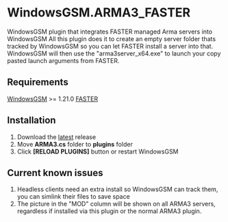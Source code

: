 # WindowsGSM.ARMA3_FASTER
WindowsGSM plugin that integrates FASTER managed Arma servers into WindowsGSM
All this plugin does it to create an empty server folder thats tracked by WindowsGSM so you can let FASTER install a server into that.
WindowsGSM will then use the "arma3server_x64.exe" to launch your copy pasted launch arguments from FASTER.

## Requirements
[WindowsGSM](https://github.com/WindowsGSM/WindowsGSM) >= 1.21.0
[FASTER](https://github.com/Foxlider/FASTER)

## Installation
1. Download the [latest](https://github.com/BattlefieldDuck/WindowsGSM.ARMA3/releases/latest) release
1. Move **ARMA3.cs** folder to **plugins** folder
1. Click **[RELOAD PLUGINS]** button or restart WindowsGSM

## Current known issues
1. Headless clients need an extra install so WindowsGSM can track them, you can simlink their files to save space
2. The picture in the "MOD" column will be shown on all ARMA3 servers, regardless if installed via this plugin or the normal ARMA3 plugin.